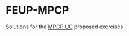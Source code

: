 # FEUP-MPCP
Solutions for the [MPCP UC](https://sigarra.up.pt/feup/en/ucurr_geral.ficha_uc_view?pv_ocorrencia_id=459469) proposed exercises
